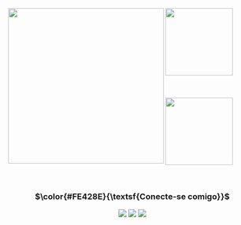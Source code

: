 <!-- <div align = "center">
<img  alt="Daniel Banner" width="700" src="danielgomes775.png">
</div> -->

<p> &nbsp; </p>

<div>
  <a >
  <img height= 316" align="left" src="https://github-readme-stats.vercel.app/api/top-langs/?username=danielgomes775&layout=donut-vertical&theme=radical" />
</a>

<a href="https://github.com/danielgomes775/github-readme-stats">
  <img height="137"  align="center" src="https://github-readme-stats.vercel.app/api/pin/?username=danielgomes775&repo=Websites_Study_Projects&theme=radical"/>
</a>
<p> &nbsp; </p>
<a>
  <img height="137"  align="center" src="https://github-readme-stats.vercel.app/api?username=danielgomes775&show_icons=true&theme=radical&card_width=652px" />
</a>
</div>

 <p> &nbsp; </p>

<div align="center">
  <h3 align="center">$\color{#FE428E}{\textsf{Conecte-se comigo}}$</h3>

<!-- Tirei esses ícones daqui: https://github.com/Ileriayo/markdown-badges?tab=readme-ov-file -->
 <a href = ""><img src="https://img.shields.io/badge/Discord-%235865F2.svg?style=for-the-badge&logo=discord&logoColor=white" target="_blank"></a>
 <a href = "mailto:contatorafaballerini@gmail.com"><img src="https://img.shields.io/badge/-Gmail-%23333?style=for-the-badge&logo=gmail&logoColor=white" target="_blank"></a>
 <a href="https://www.linkedin.com/in/daniel-gomes-767399234" target="_blank"><img src="https://img.shields.io/badge/-LinkedIn-%230077B5?style=for-the-badge&logo=linkedin&logoColor=white" target="_blank">
  
</div>


